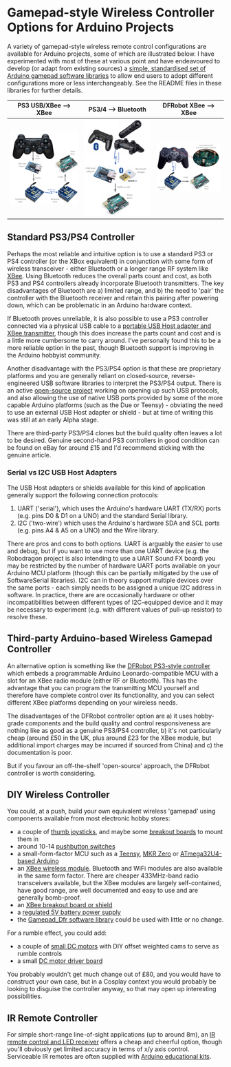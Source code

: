 # Gamepad-style Wireless Controller Options for Arduino Projects

A variety of gamepad-style wireless remote control configurations are available for Arduino projects, some of which are illustrated below. I have experimented with most of these at various point and 
have endeavoured to develop (or adapt from existing sources) a [simple, standardised set of Arduino gamepad software libraries](https://github.com/semuconsulting) to 
allow end users to adopt different configurations more or less interchangeably. See the README files in these libraries for further details.

PS3 USB/XBee --> XBee   | PS3/4 --> Bluetooth    | DFRobot XBee --> XBee
----------------------- | :--------------------: | :--------------------:
![ps3](/docs/Configurationps3.png) | ![ps4bt](/docs/Configurationps4bt.png) | ![dfr](/docs/Configurationdfr.png)

## Standard PS3/PS4 Controller
Perhaps the most reliable and intuitive option is to use a standard PS3 or PS4 controller (or the XBox equivalent) in conjunction with some form of wireless transceiver - either Bluetooth or 
a longer range RF system like [XBee](https://en.wikipedia.org/wiki/XBee). Using Bluetooth reduces the overall parts count and cost, as both PS3 and PS4 
controllers already incorporate Bluetooth transmitters. The key disadvantages of Bluetooth are a) limited range, and b) the need to 'pair' the controller 
with the Bluetooth receiver and retain this pairing after powering down, which can be problematic in an Arduino hardware context. 

If Bluetooth proves unreliable, it is also possible to use a PS3 controller connected via a physical USB cable to a [portable USB Host adapter and XBee transmitter](http://www.hobbytronics.co.uk/usb-host-xbee-shield), 
though this does increase the parts count and cost and is a little more cumbersome to carry around. I've personally found this to be a more reliable option in the past, though 
Bluetooth support is improving in the Arduino hobbyist community.

Another disadvantage with the PS3/PS4 option is that these are proprietary platforms and you are generally reliant on closed-source, reverse-engineered 
USB software libraries to interpret the PS3/PS4 output. 
There is an active [open-source project](https://github.com/felis/UHS30) working on opening up such USB protocols, and also allowing the use of native USB ports provided by some 
of the more capable Arduino platforms (such as the Due or Teensy) - obviating the need to use an external USB Host adapter or shield - but at time of writing this was still at 
an early Alpha stage.

There are third-party PS3/PS4 clones but the build quality often leaves a lot to be desired. Genuine second-hand PS3 controllers in good condition can 
be found on eBay for around £15 and I'd recommend sticking with the genuine article.

### Serial vs I2C USB Host Adapters

The USB Host adapters or shields available for this kind of application generally support the following connection protocols:
 
1) UART ('serial'), which uses the Arduino's hardware UART (TX/RX) ports (e.g. pins D0 & D1 on a UNO) and the standard Serial library.
2) I2C ('two-wire') which uses the Arduino's hardware SDA and SCL ports (e.g. pins A4 & A5 on a UNO) and the Wire library.

There are pros and cons to both options. UART is arguably the easier to use and debug, but if you want to use more than one UART device (e.g. the Robodragon project is also intending to use a 
UART Sound FX board) you may be restricted by the number of hardware UART ports available on your Arduino MCU platform (though this can be partially mitigated by the use of SoftwareSerial libraries).
I2C can in theory support multiple devices over the same ports - each simply needs to be assigned a unique I2C address in software. In practice, there are are occasionally 
hardware or other incompatibilities between different types of I2C-equipped device and it may be necessary to experiment (e.g. with different values of pull-up resistor) to resolve these.

## Third-party Arduino-based Wireless Gamepad Controller
An alternative option is something like the [DFRobot PS3-style controller](https://www.dfrobot.com/product-858.html) which embeds a programmable Arduino Leonardo-compatible MCU with 
a slot for an XBee radio module (either RF or Bluetooth). This has the advantage that you can program the transmitting MCU yourself and therefore have complete control over its 
functionality, and you can select different XBee platforms depending on your wireless needs.

The disadvantages of the DFRobot controller option are a) it uses hobby-grade components and the build quality and control responsiveness are nothing like as good as a genuine 
PS3/PS4 controller, b) it's not particularly cheap (around £50 in the UK, plus around £23 for the XBee module, but additional import charges may be incurred if sourced from China) and c) the documentation is poor.

But if you favour an off-the-shelf 'open-source' approach, the DFRobot controller is worth considering.

## DIY Wireless Controller

You could, at a push, build your own equivalent wireless 'gamepad' using components available from most electronic hobby stores:
 
* a couple of [thumb joysticks](http://www.hobbytronics.co.uk/electronic-components/switches-relays/thumb-joystick), and maybe some [breakout boards](http://www.hobbytronics.co.uk/thumb-joystick-breakout) to mount them in
* around 10-14 [pushbutton switches](http://www.hobbytronics.co.uk/electronic-components/switches-relays/push-switch-12mm)
* a small-form-factor MCU such as a [Teensy](http://www.hobbytronics.co.uk/arduino/teensy-v32), [MKR Zero](http://www.hobbytronics.co.uk/arduino/arduino-mkr-zero) or 
[ATmega32U4-based Arduino](http://www.hobbytronics.co.uk/arduino/a-star-32u4-mini)
* an [XBee wireless module](http://www.hobbytronics.co.uk/wireless/zigbee/xbee-1mw-wire-s1). Bluetooth and WiFi modules are also available in the same form factor. There are 
cheaper 433MHz-band radio transceivers available, but the XBee modules are largely self-contained, have good range, are well documented and easy to use and are generally bomb-proof.
* an [XBee breakout board or shield](http://www.hobbytronics.co.uk/wireless/zigbee/xbee-explorer-reg)
* a [regulated 5V battery power supply](http://www.hobbytronics.co.uk/batteries/d24v50f5-5v-step-down-regulator) 
* the [Gamepad_Dfr software library](https://github.com/semuconsulting/Gamepad_DFRobot) could be used with little or no change.

For a rumble effect, you could add:
* a couple of [small DC motors](http://www.hobbytronics.co.uk/motor-control/motors-general/motor-gear-3v) with DIY offset weighted cams to serve as rumble controls
* a small [DC motor driver board](http://www.hobbytronics.co.uk/motor-control/motor-drivers/tb6612fng-driver-board)

You probably wouldn't get much change out of £80, and you would have to construct your own case, but in a Cosplay context you would probably be looking to disguise the controller anyway, so that may open up interesting possibilities.

## IR Remote Controller

For simple short-range line-of-sight applications (up to around 8m), an [IR remote control and LED receiver](http://www.hobbytronics.co.uk/wireless/hx1838-infra-red-remote) offers a cheap and cheerful option,
though you'll obviously get limited accuracy in terms of x/y axis control. Serviceable IR remotes are often supplied with [Arduino educational kits](https://www.amazon.co.uk/dp/B01IUY62RM/ref=sxnav_sxwds-bovbp-i_lm_l_1?pf_rd_m=A3P5ROKL5A1OLE&pf_rd_p=42635de0-01bc-4eee-8442-f1d8718d081a&pd_rd_wg=XtrBl&pf_rd_r=2MJCQC2EY319EQ0F7MBE&pf_rd_s=desktop-sx-nav&pf_rd_t=301&pd_rd_i=B01IUY62RM&pd_rd_w=qLPLV&pf_rd_i=arduino+starter+kit&pd_rd_r=92f8422a-e765-4068-b296-5b459debca44&ie=UTF8&qid=1533932358&sr=1).

